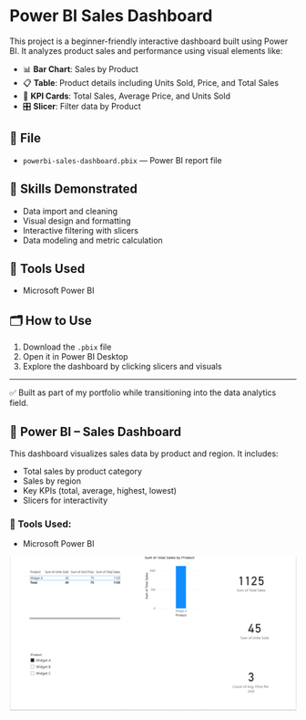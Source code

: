 # Power BI Sales Dashboard

This project is a beginner-friendly interactive dashboard built using Power BI. It analyzes product sales and performance using visual elements like:

- 📊 **Bar Chart**: Sales by Product
- 📋 **Table**: Product details including Units Sold, Price, and Total Sales
- 🎯 **KPI Cards**: Total Sales, Average Price, and Units Sold
- 🎛 **Slicer**: Filter data by Product

## 📁 File

- `powerbi-sales-dashboard.pbix` — Power BI report file

## 🧠 Skills Demonstrated

- Data import and cleaning
- Visual design and formatting
- Interactive filtering with slicers
- Data modeling and metric calculation

## 🚀 Tools Used

- Microsoft Power BI

## 🗂️ How to Use

1. Download the `.pbix` file
2. Open it in Power BI Desktop
3. Explore the dashboard by clicking slicers and visuals

---

✅ Built as part of my portfolio while transitioning into the data analytics field.
## 🔎 Power BI – Sales Dashboard

This dashboard visualizes sales data by product and region. It includes:

- Total sales by product category
- Sales by region
- Key KPIs (total, average, highest, lowest)
- Slicers for interactivity

### 🧰 Tools Used:
- Microsoft Power BI

![Dashboard](dashboard.png)

